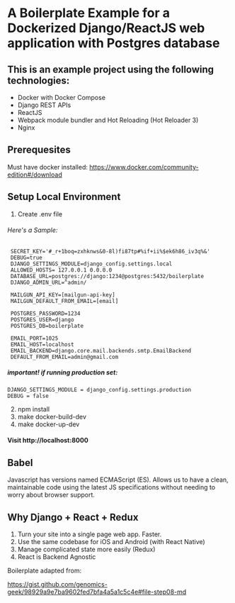# A Boilerplate Example for a Dockerized Django/ReactJS web application with Postgres database

## This is an example project using the following technologies:
* Docker with Docker Compose
* Django REST APIs
* ReactJS
* Webpack module bundler and Hot Reloading (Hot Reloader 3)
* Nginx

## Prerequesites
Must have docker installed:
https://www.docker.com/community-edition#/download

## Setup Local Environment

1. Create .env file
 
###### Here's a Sample:
```
 SECRET_KEY='#_r+1boq=zxhknws&0-8l)fi87tp#%if+ii%$ek6h86_iv3q%&'
 DEBUG=true
 DJANGO_SETTINGS_MODULE=django_config.settings.local
 ALLOWED_HOSTS= 127.0.0.1 0.0.0.0
 DATABASE_URL=postgres://django:1234@postgres:5432/boilerplate
 DJANGO_ADMIN_URL=^admin/
 
 MAILGUN_API_KEY=[mailgun-api-key]
 MAILGUN_DEFAULT_FROM_EMAIL=[email]
 
 POSTGRES_PASSWORD=1234
 POSTGRES_USER=django
 POSTGRES_DB=boilerplate
 
 EMAIL_PORT=1025
 EMAIL_HOST=localhost
 EMAIL_BACKEND=django.core.mail.backends.smtp.EmailBackend
 DEFAULT_FROM_EMAIL=admin@gmail.com
```
##### important! if running production set:
```
DJANGO_SETTINGS_MODULE = django_config.settings.production
DEBUG = false
```

2. npm install
3. make docker-build-dev
4. make docker-up-dev

#### Visit http://localhost:8000
 
## Babel
Javascript has versions named ECMAScript (ES). Allows us to have a clean, maintainable code using the latest JS specifications without needing to worry about browser support.

## Why Django + React + Redux

1. Turn your site into a single page web app. Faster.
2. Use the same codebase for iOS and Android (with React Native)
3. Manage complicated state more easily (Redux)
4. React is Backend Agnostic

Boilerplate adapted from:

https://gist.github.com/genomics-geek/98929a9e7ba9602fed7bfa4a5a1c5c4e#file-step08-md




